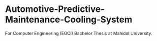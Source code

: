 # Automotive-Predictive-Maintenance-Cooling-System
For Computer Engineering (EGCI) Bachelor Thesis at Mahidol University.
